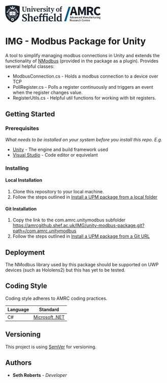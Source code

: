 <img src="docs/amrc-logo.jpg" alt="AMRC Logo" width="300"/>

# IMG - Modbus Package for Unity

A tool to simplify managing modbus connections in Unity and extends the functionality of [NModbus](https://github.com/NModbus/NModbus) (provided in the package as a plugin). Provides several helpful classes:

- ModbusConnection.cs - Holds a modbus connection to a device over TCP
- PollRegister.cs - Polls a register continuously and triggers an event when the register changes value.
- RegisterUtils.cs - Helpful util functions for working with bit registers.

## Getting Started

### Prerequisites

_What needs to be installed on your system before you install this repo. E.g._

- [Unity](https://unity3d.com/) - The engine and build framework used
- [Visual Studio](https://visualstudio.microsoft.com/) - Code editor or equivelant

### Installing

#### Local Installation

1. Clone this repository to your local machine.
2. Follow the steps outlined in [Install a UPM package from a local folder](https://docs.unity3d.com/Manual/upm-ui-local.html)

#### Git Installation

1. Copy the link to the com.amrc.unitymodbus subfolder https://amrcgithub.shef.ac.uk/IMG/unity-modbus-package.git?path=/com.amrc.unitymodbus
2. Follow the steps outlined in [Install a UPM package from a Git URL](https://docs.unity3d.com/Manual/upm-ui-giturl.html)

## Deployment

The NModbus library used by this package should be supported on UWP devices (such as Hololens2) but this has yet to be tested.

## Coding Style

Coding style adheres to AMRC coding practices.

| Language | Standard                                                                              |
| -------- | ------------------------------------------------------------------------------------- |
| C#       | [Microsoft .NET](https://docs.microsoft.com/en-us/dotnet/standard/design-guidelines/) |

## Versioning

This project is using [SemVer](http://semver.org/) for versioning.

## Authors

- **Seth Roberts** - _Developer_
